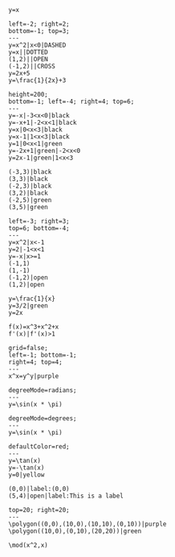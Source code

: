 ```desmos-graph
y=x
```

```desmos-graph
left=-2; right=2;
bottom=-1; top=3;
---
y=x^2|x<0|DASHED
y=x||DOTTED
(1,2)||OPEN
(-1,2)||CROSS
y=2x+5
y=\frac{1}{2x}+3
```

```desmos-graph
height=200;
bottom=-1; left=-4; right=4; top=6;
---
y=-x|-3<x<0|black
y=-x+1|-2<x<1|black
y=x|0<x<3|black
y=x-1|1<x<3|black
y=1|0<x<1|green
y=-2x+1|green|-2<x<0
y=2x-1|green|1<x<3

(-3,3)|black
(3,3)|black
(-2,3)|black
(3,2)|black
(-2,5)|green
(3,5)|green
```

```desmos-graph
left=-3; right=3;
top=6; bottom=-4;
---
y=x^2|x<-1
y=2|-1<x<1
y=-x|x>=1
(-1,1)
(1,-1)
(-1,2)|open
(1,2)|open
```

```desmos-graph
y=\frac{1}{x}
y=3/2|green
y=2x
```

```desmos-graph
f(x)=x^3+x^2+x
f'(x)|f'(x)>1
```

```desmos-graph
grid=false;
left=-1; bottom=-1;
right=4; top=4;
---
x^x=y^y|purple
```

```desmos-graph
degreeMode=radians;
---
y=\sin(x * \pi)
```

```desmos-graph
degreeMode=degrees;
---
y=\sin(x * \pi)
```

```desmos-graph
defaultColor=red;
---
y=\tan(x)
y=-\tan(x)
y=0|yellow
```

```desmos-graph
(0,0)|label:(0,0)
(5,4)|open|label:This is a label
```

```desmos-graph
top=20; right=20;
---
\polygon((0,0),(10,0),(10,10),(0,10))|purple
\polygon((10,0),(0,10),(20,20))|green
```

```desmos-graph
\mod(x^2,x)
```
